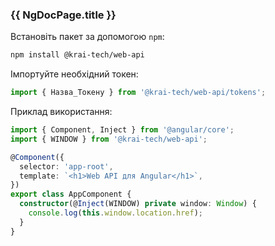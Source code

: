 ### {{ NgDocPage.title }}

Встановіть пакет за допомогою `npm`:

```bash
npm install @krai-tech/web-api
```

Імпортуйте необхідний токен:

```ts
import { Назва_Токену } from '@krai-tech/web-api/tokens';
```

Приклад використання:

```ts
import { Component, Inject } from '@angular/core';
import { WINDOW } from '@krai-tech/web-api';

@Component({
  selector: 'app-root',
  template: `<h1>Web API для Angular</h1>`,
})
export class AppComponent {
  constructor(@Inject(WINDOW) private window: Window) {
    console.log(this.window.location.href);
  }
}
```
